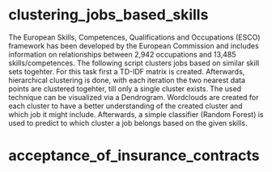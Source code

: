 # clustering_jobs_based_skills
The European Skills, Competences, Qualifications and Occupations (ESCO) framework has been developed by the European Commission and includes information on relationships between 2,942 occupations and 13,485 skills/competences. The following script clusters jobs based on similar skill sets togehter. For this task first a TD-IDF matrix is created. Afterwards, hierarchical clustering is done, with each iteration the two nearest data points are clustered togehter, till only a single cluster exists. The used technique can be visualized via a Dendrogram. Wordclouds are created for each cluster to have a better understanding of the created cluster and which job it might include. Afterwards, a simple classifier (Random Forest) is used to predict to which cluster a job belongs based on the given skills.
# acceptance_of_insurance_contracts
